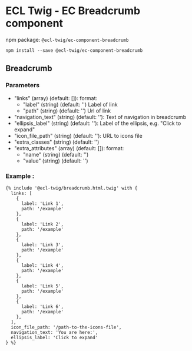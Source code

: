 # ECL Twig - EC Breadcrumb component

npm package: `@ecl-twig/ec-component-breadcrumb`

```shell
npm install --save @ecl-twig/ec-component-breadcrumb
```

## Breadcrumb

### Parameters

- "links" (array) (default: []): format:
  - "label" (string) (default: '') Label of link
  - "path" (string) (default: '') Url of link
- "navigation_text" (string) (default: ''): Text of navigation in breadcrumb
- "ellipsis_label" (string) (default: ''): Label of the ellipsis, e.g. "Click to expand"
- "icon_file_path" (string) (default: ''): URL to icons file
- "extra_classes" (string) (default: '')
- "extra_attributes" (array) (default: []): format:
  - "name" (string) (default: '')
  - "value" (string) (default: '')

### Example :

<!-- prettier-ignore -->
```twig
{% include '@ecl-twig/breadcrumb.html.twig' with { 
  links: [ 
    { 
      label: 'Link 1', 
      path: '/example' 
    }, 
    { 
      label: 'Link 2', 
      path: '/example' 
    }, 
    { 
      label: 'Link 3', 
      path: '/example' 
    }, 
    { 
      label: 'Link 4', 
      path: '/example' 
    }, 
    { 
      label: 'Link 5', 
      path: '/example' 
    }, 
    { 
      label: 'Link 6', 
      path: '/example' 
    }, 
  ], 
  icon_file_path: '/path-to-the-icons-file', 
  navigation_text: 'You are here:',  
  ellipsis_label: 'Click to expand' 
} %}  
```
